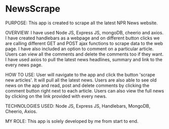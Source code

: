# NewsScrape

PURPOSE: This app is created to scrape all the latest NPR News website.

OVERVIEW: I have used Node JS, Express JS, mongoDB, cheerio and axios. I have created handlebars as a webpage and on different button clicks we are calling different GET and POST ajax functions to scrape data to the web page. I have also included an option to comment on a particular article. Users can view all the comments and delete the comments too if they want. I have used axios to pull the latest news headlines, summary and link to the every news page.

HOW TO USE: User will navigate to the app and click the button 'scrape new articles'. It will pull all the latest news. Users are also able to see old news on the app and read, post and delete comments by clicking the comment button right next to each article. Users can also view the full news by clicking on the link provided with every news.



TECHNOLOGIES USED: Node JS, Express JS, Handlebars, MongoDB, Cheerio, Axios.

MY ROLE: This app is solely developed by me from start to end.
